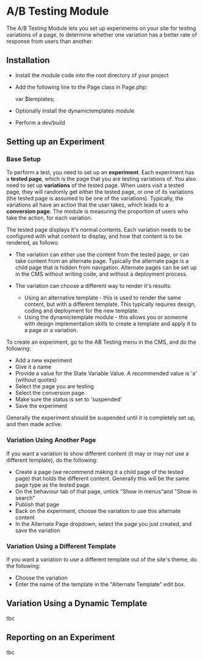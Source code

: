# A/B Testing Module

The A/B Testing Module lets you set up experiments on your site for testing variations of a page, to determine whether
one variation has a better rate of response from users than another.

## Installation

* Install the module code into the root directory of your project

* Add the following line to the Page class in Page.php:

  var $templates;

* Optionally install the dynamictemplates module

* Perform a dev/build

## Setting up an Experiment

### Base Setup

To perform a test, you need to set up an **experiment**. Each experiment has a **tested page**, which is the page that
you are testing variations of. You also need to set up **variations** of the tested page. When users visit a tested
page, they will randomly get either the tested page, or one of its variations (the tested page is assumed to be one of
the variations). Typically, the variations all have an action that the user takes, which leads to a
**conversion page**. The module is measuring the proportion of users who take the action, for each variation.

The tested page displays it's normal contents. Each variation needs to be configured with what content to display,
and how that content is to be rendered, as follows:

* The variation can either use the content from the tested page, or can take content from an alternate page. Typically
  the alternate page is a child page that is hidden
  from navigation. Alternate pages can be set up in the CMS without writing code, and without a deployment process.
* The variation can choose a different way to render it's results:

  * Using an alternative template - this is used to render the same content, but with a different template. This
    typically requires design, coding and deployment for the new template.
  * Using the dynamictemplate module - this allows you or someone with design implementation skills to create a
    template and apply it to a page or a variation.

To create an experiment, go to the AB Testing menu in the CMS, and do the following:

* Add a new experiment
* Give it a name
* Provide a value for the State Variable Value. A recommended value is 'a' (without quotes)
* Select the page you are testing
* Select the conversion page
* Make sure the status is set to 'suspended'
* Save the experiment

Generally the experiment should be suspended until it is completely set up, and then made active.

### Variation Using Another Page

If you want a variation to show different content (it may or may not use a different template), do the following:

* Create a page (we recommend making it a child page of the tested page) that holds the different content. Generally
  this will be the same page type as the tested page.
* On the behaviour tab of that page, untick "Show in menus"and "Show in search"
* Publish that page
* Back on the experiment, choose the variation to use this alternate content
* In the Alternate Page dropdown, select the page you just created, and save the variation

### Variation Using a Different Template

If you want a variation to use a different template out of the site's theme, do the following:

* Choose the variation
* Enter the name of the template in the "Alternate Template" edit box.

## Variation Using a Dynamic Template

tbc

## Reporting on an Experiment

tbc

